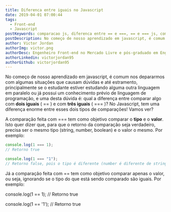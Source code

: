 ```yaml
---
title: Diferenca entre iguais no Javascript
date: 2019-04-01 07:00:44
tags:
  - Front-end
  - Javascript
postKeywords: comparacao js, diferenca entre == e ===, == e === js, comparacao js, como comparar tipo js
postDescription: No começo de nosso aprendizado em javascript, é comum nos depararmos com algumas situações que causam dúvidas e até estramento, principalmente se o estudante estiver estudando alguma outra linguagem em paralelo ou já possui um conhecimento prévio de linguagem de programação, e uma desta dúvida é qual a diferença entre comparar algo com dois iguais ( == ) e com três iguais ( === )? No Javascript, tem uma diferença enorme entre esses dois tipos de comparações! Vamos ver?
author: Victor Jordan
authorImg: victor.png
authorDesc: Engenheiro Front-end no Mercado Livre e pós-graduado em Engenharia de Software pela PUC-MG e formado em Banco de Dados pela Fatec, apaixonado por usabilidade, performance e UX!
authorLinkedin: victorjordan95
authorGithub: victorjordan95
---
```


No começo de nosso aprendizado em javascript, é comum nos depararmos com algumas situações que causam dúvidas e até estramento, principalmente se o estudante estiver estudando alguma outra linguagem em paralelo ou já possui um conhecimento prévio de linguagem de programação, e uma desta dúvida é: qual a diferença entre comparar algo com **dois iguais** ( == ) e com **três iguais** ( === )?
No Javascript, tem uma diferença enorme entre esses dois tipos de comparações! Vamos ver?

<!-- more -->

A comparação feita com === tem como objetivo comparar o **tipo** e o **valor**. Isto quer dizer que, para que o retorno da comparação seja verdadeiro, precisa ser o mesmo tipo (string, number, boolean) e o valor o mesmo. Por exemplo:

```javascript
console.log(1 === 1);
// Retorno true

console.log(1 === "1");
// Retorno false, pois o tipo é diferente (number é diferente de string)
```

Já a comparação feita com == tem como objetivo comparar apenas o valor, ou seja, ignorando se o tipo do que está sendo comparado são iguais. Por exemplo:

console.log(1 == 1);
// Retorno true

console.log(1 == '1');
// Retorno true

```

```
